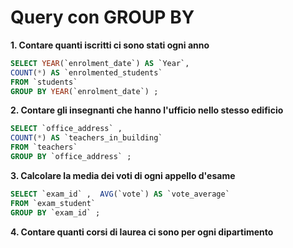# Query con GROUP BY

**1. Contare quanti iscritti ci sono stati ogni anno**

```sql
SELECT YEAR(`enrolment_date`) AS `Year`,
COUNT(*) AS `enrolmented_students`
FROM `students`
GROUP BY YEAR(`enrolment_date`) ;
```

**2. Contare gli insegnanti che hanno l'ufficio nello stesso edificio**

```sql
SELECT `office_address` ,
COUNT(*) AS `teachers_in_building`
FROM `teachers`
GROUP BY `office_address` ;
```

**3. Calcolare la media dei voti di ogni appello d'esame**

```sql
SELECT `exam_id` ,  AVG(`vote`) AS `vote_average`
FROM `exam_student`
GROUP BY `exam_id` ;
```

**4. Contare quanti corsi di laurea ci sono per ogni dipartimento**
